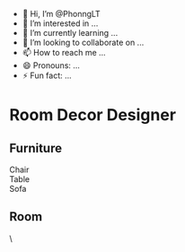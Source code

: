 - 👋 Hi, I’m @PhonngLT
- 👀 I’m interested in ...
- 🌱 I’m currently learning ...
- 💞️ I’m looking to collaborate on ...
- 📫 How to reach me ...
- 😄 Pronouns: ...
- ⚡ Fun fact: ...

<!---
PhonngLT/PhonngLT is a ✨ special ✨ repository because its `README.md` (this file) appears on your GitHub profile.
You can click the Preview link to take a look at your changes.
--->
<!DOCTYPE html>
<html lang="en">
<head>
    <meta charset="UTF-8">
    <meta name="viewport" content="width=device-width, initial-scale=1.0">
    <title>Room Decor Designer</title>
    <link rel="stylesheet" href="styles.css">
</head>
<body>
    <h1>Room Decor Designer</h1>
    <div class="container">
        <div class="furniture-list">
            <h2>Furniture</h2>
            <div class="furniture" draggable="true" id="chair">Chair</div>
            <div class="furniture" draggable="true" id="table">Table</div>
            <div class="furniture" draggable="true" id="sofa">Sofa</div>
        </div>
        <div class="room" id="room">
            <h2>Room</h2>
        </div>
    </div>
    <script src="script.js"></script>
</body>
</html>
\  
